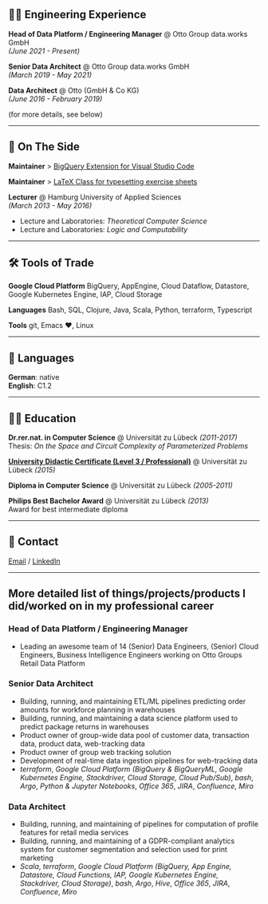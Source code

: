 ## 👨‍💻 Engineering Experience

**Head of Data Platform / Engineering Manager** @ Otto Group data.works GmbH <br>
_(June 2021 - Present)_
<br>

**Senior Data Architect** @ Otto Group data.works GmbH <br>
_(March 2019 - May 2021)_ 
<br>

**Data Architect** @ Otto (GmbH & Co KG) <br>
_(June 2016 - February 2019)_

(for more details, see below)

* * *

## 📌 On The Side

**Maintainer** > [BigQuery Extension for Visual Studio Code](https://github.com/christophstockhusen/vsc-bigquery)

**Maintainer** > [LaTeX Class for typesetting exercise sheets](https://github.com/christophstockhusen/exercisesheet)

**Lecturer** @ Hamburg University of Applied Sciences <br>
_(March 2013 - May 2016)_ <br>
- Lecture and Laboratories: _Theoretical Computer Science_
- Lecture and Laboratories:  _Logic and Computability_

* * *

## 🛠 Tools of Trade

**Google Cloud Platform** BigQuery, AppEngine, Cloud Dataflow, Datastore, Google Kubernetes Engine, IAP, Cloud Storage

**Languages** Bash, SQL, Clojure, Java, Scala, Python, terraform, Typescript

**Tools** git, Emacs ♥, Linux

* * *

## 💬 Languages

**German**: native <br>
**English**: C1.2

* * *

## 👨‍🎓 Education

**Dr.rer.nat. in Computer Science** @ Universität zu Lübeck _(2011-2017)_ <br>
Thesis: _On the Space and Circuit Complexity of Parameterized Problems_

**[University Didactic Certificate (Level 3 / Professional)](https://www.uni-luebeck.de/universitaet/personalangelegenheiten/interne-weiterbildung/zertifikate/hd-zertifikate.html)** @ Universität zu Lübeck _(2015)_

**Diploma in Computer Science** @ Universität zu Lübeck _(2005-2011)_ 

**Philips Best Bachelor Award** @ Universität zu Lübeck _(2013)_ <br>
Award for best intermediate diploma

* * *

## 📧 Contact 

[Email](mailto:mail@christophstockhusen.de) / [LinkedIn](https://www.linkedin.com/in/dr-christoph-stockhusen/)

* * * 

## More detailed list of things/projects/products I did/worked on in my professional career

### Head of Data Platform / Engineering Manager
- Leading an awesome team of 14 (Senior) Data Engineers, (Senior) Cloud Engineers, Business Intelligence Engineers working on Otto Groups Retail Data Platform 

### Senior Data Architect
- Building, running, and maintaining ETL/ML pipelines predicting order amounts for workforce planning in warehouses
- Building, running, and maintaining a data science platform used to predict package returns in warehouses
- Product owner of group-wide data pool of customer data, transaction data, product data, web-tracking data
- Product owner of group web tracking solution
- Development of real-time data ingestion pipelines for web-tracking data
- _terraform_, _Google Cloud Platform (BigQuery & BigQueryML, Google Kubernetes Engine, Stackdriver, Cloud Storage, Cloud Pub/Sub)_, _bash_, _Argo_, _Python & Jupyter Notebooks_, _Office 365_, _JIRA_, _Confluence_, _Miro_

### Data Architect
- Building, running, and maintaining of pipelines for computation of profile features for retail media services
- Building, running, and maintaining of a GDPR-compliant analytics system for customer segmentation and selection used for print marketing
- _Scala_, _terraform_, _Google Cloud Platform (BigQuery, App Engine, Datastore, Cloud Functions, IAP, Google Kubernetes Engine, Stackdriver, Cloud Storage)_, _bash_, _Argo_, _Hive_, _Office 365_, _JIRA_, _Confluence_, _Miro_
